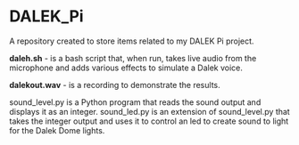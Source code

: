 # DALEK_Pi
A repository created to store items related to my DALEK Pi project.

**daleh.sh** - is a bash script that, when run, takes live audio from the microphone and adds various effects to simulate a Dalek voice.

**dalekout.wav** - is a recording to demonstrate the results.

sound_level.py is a Python program that reads the sound output and displays it as an integer.
sound_led.py is an extension of sound_level.py that takes the integer output and uses it to control an led to create sound to light for the Dalek Dome lights.
